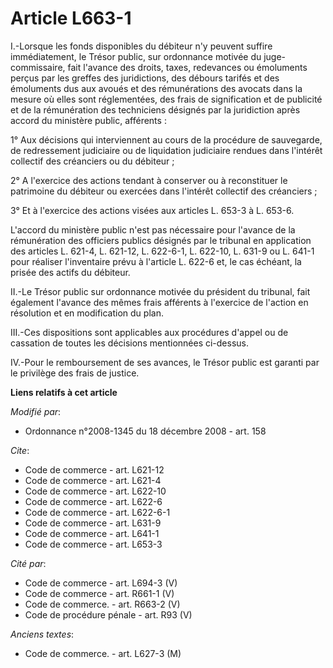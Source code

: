 # Article L663-1

I.-Lorsque les fonds disponibles du débiteur n'y peuvent suffire immédiatement, le Trésor public, sur ordonnance motivée du
juge-commissaire, fait l'avance des droits, taxes, redevances ou émoluments perçus par les greffes des juridictions, des
débours tarifés et des émoluments dus aux avoués et des rémunérations des avocats dans la mesure où elles sont réglementées,
des frais de signification et de publicité et de la rémunération des techniciens désignés par la juridiction après accord du
ministère public, afférents : 

1° Aux décisions qui interviennent au cours de la procédure de sauvegarde, de redressement judiciaire ou de liquidation
judiciaire rendues dans l'intérêt collectif des créanciers ou du débiteur ; 

2° A l'exercice des actions tendant à conserver ou à reconstituer le patrimoine du débiteur ou exercées dans l'intérêt
collectif des créanciers ; 

3° Et à l'exercice des actions visées aux articles L. 653-3 à L. 653-6.

L'accord du ministère public n'est pas nécessaire pour l'avance de la rémunération des officiers publics désignés par le
tribunal en application des articles L. 621-4, L. 621-12, L. 622-6-1, L. 622-10, L. 631-9 ou L. 641-1 pour réaliser
l'inventaire prévu à l'article L. 622-6 et, le cas échéant, la prisée des actifs du débiteur. 

II.-Le Trésor public sur ordonnance motivée du président du tribunal, fait également l'avance des mêmes frais afférents à
l'exercice de l'action en résolution et en modification du plan. 

III.-Ces dispositions sont applicables aux procédures d'appel ou de cassation de toutes les décisions mentionnées ci-dessus. 

IV.-Pour le remboursement de ses avances, le Trésor public est garanti par le privilège des frais de justice.

**Liens relatifs à cet article**

_Modifié par_:

  - Ordonnance n°2008-1345 du 18 décembre 2008 - art. 158

_Cite_:

  - Code de commerce - art. L621-12
  - Code de commerce - art. L621-4
  - Code de commerce - art. L622-10
  - Code de commerce - art. L622-6
  - Code de commerce - art. L622-6-1
  - Code de commerce - art. L631-9
  - Code de commerce - art. L641-1
  - Code de commerce - art. L653-3

_Cité par_:

  - Code de commerce - art. L694-3 (V)
  - Code de commerce - art. R661-1 (V)
  - Code de commerce. - art. R663-2 (V)
  - Code de procédure pénale - art. R93 (V)

_Anciens textes_:

  - Code de commerce. - art. L627-3 (M)
